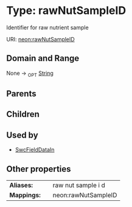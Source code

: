 
# Type: rawNutSampleID


Identifier for raw nutrient sample

URI: [neon:rawNutSampleID](https://data.neonscience.org/rawNutSampleID)


## Domain and Range

None ->  <sub>OPT</sub> [String](types/String.md)

## Parents


## Children


## Used by

 * [SwcFieldDataIn](SwcFieldDataIn.md)

## Other properties

|  |  |  |
| --- | --- | --- |
| **Aliases:** | | raw nut sample i d |
| **Mappings:** | | neon:rawNutSampleID |


